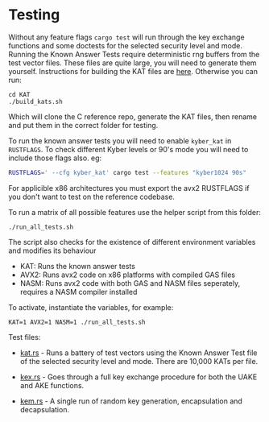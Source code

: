 # Testing

Without any feature flags `cargo test` will run through the key exchange functions and some doctests for the selected security level and mode. Running the Known Answer Tests require deterministic rng buffers from the test vector files. These files are quite large, you will need to generate them yourself. Instructions for building the KAT files are [here](./KAT/readme.md). Otherwise you can run:

```shell
cd KAT
./build_kats.sh
```

Which will clone the C reference repo, generate the KAT files, then rename and put them in the correct folder for testing.

To run the known answer tests you will need to enable `kyber_kat` in `RUSTFLAGS`. To check different Kyber levels or 90's mode you will need to include those flags also. eg:
```bash
RUSTFLAGS=' --cfg kyber_kat' cargo test --features "kyber1024 90s"
```

For applicible x86 architectures you must export the avx2 RUSTFLAGS if you don't want to test on the reference codebase.

To run a matrix of all possible features use the helper script from this folder:
```shell
./run_all_tests.sh
```

The script also checks for the existence of different environment variables and modifies
its behaviour

* KAT: Runs the known answer tests
* AVX2: Runs avx2 code on x86 platforms with compiled GAS files
* NASM: Runs avx2 code with both GAS and NASM files seperately, requires a NASM compiler installed

To activate, instantiate the variables, for example:

```shell
KAT=1 AVX2=1 NASM=1 ./run_all_tests.sh 
```

Test files:

* [kat.rs](./kat.rs)  - Runs a battery of test vectors using the Known Answer Test file of the selected security level and mode. There are 10,000 KATs per file.

* [kex.rs](./kex.rs) - Goes through a full key exchange procedure for both the UAKE and AKE functions.

* [kem.rs](./kem.rs) - A single run of random key generation, encapsulation and decapsulation.
